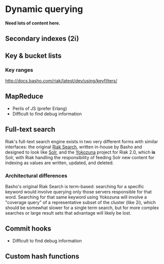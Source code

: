 # Dynamic querying

**Need lots of content here.**

## Secondary indexes (2i)

## Key & bucket lists

### Key ranges

http://docs.basho.com/riak/latest/dev/using/keyfilters/

## MapReduce

* Perils of JS (prefer Erlang)
* Difficult to find debug information

## Full-text search

<!-- Yes, the Riak Search link below is intended to link to a specific
version of the docs rather than "latest" since the content will
presumably change significantly once 2.0 is released. -->

Riak's full-text search engine exists in two very different forms with
similar interfaces: the original
[Riak Search](http://docs.basho.com/riak/1.4.0/dev/advanced/search/),
written in-house by Basho and designed to look like
[Solr](http://lucene.apache.org/solr/), and the
[Yokozuna](https://github.com/basho/yokozuna) project for Riak 2.0,
which **is** Solr, with Riak handling the responsibility of feeding
Solr new content for indexing as values are written, updated, and
deleted.

### Architectural differences

Basho's original Riak Search is term-based: searching for a specific
keyword would involve querying only those servers responsible for that
word. Searching for that same keyword using Yokozuna will involve a
"coverage query" of a representative subset of the cluster (like 2i),
which should be somewhat slower for a single term search, but for more
complex searches or large result sets that advantage will likely be
lost.


## Commit hooks

* Difficult to find debug information

## Custom hash functions
